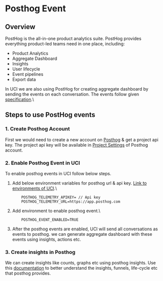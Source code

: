 # Posthog Event

## Overview

PostHog is the all-in-one product analytics suite. PostHog provides everything product-led teams need in one place, including:

* Product Analytics
* Aggregate Dashboard
* Insights
* User lifecycle
* Event pipelines
* Export data

In UCI we are also using PostHog for creating aggregate dashboard by sending the events on each conversation. The events follow given [specification](https://github.com/sunbird-specs/Telemetry/blob/master/learn/specification.md).\


## Steps to use PostHog events

### 1. Create Posthog Account

First we would need to create a new account on [Posthog](https://app.posthog.com/signup) & get a project api key. The project api key will be available in [Project Settings](https://app.posthog.com/project/settings) of Posthog account.

### 2. Enable Posthog Event in UCI

To enable posthog events in UCI follow below steps.

1.  Add below environment variables for posthog url & api key. [Link to environments of UCI](../developer/development-environment/).\


    ```
        POSTHOG_TELEMETRY_APIKEY= // Api key
        POSTHOG_TELEMETRY_URL=https://app.posthog.com
    ```
2.  Add environment to enable posthog event.\


    ```
        POSTHOG_EVENT_ENABLED=TRUE
    ```
3. After the posthog events are enabled, UCI will send all conversations as events to posthog. we can generate aggregate dashboard with these events using insights, actions etc.&#x20;

### 3. Create insights in Posthog&#x20;

We can create insights like counts, graphs etc using posthog insights. Use this [documentation](https://posthog.com/docs) to better understand the insights, funnels, life-cycle etc that posthog provides.
